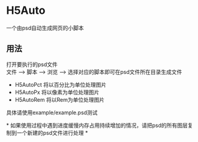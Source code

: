 # H5Auto  
一个由psd自动生成网页的小脚本  
## 用法  
打开要执行的psd文件  
文件 --> 脚本 --> 浏览 --> 选择对应的脚本即可在psd文件所在目录生成文件  
* H5AutoPct 将以百分比为单位处理图片  
* H5AutoPx 将以像素为单位处理图片  
* H5AutoRem 将以Rem为单位处理图片  

具体请使用example/example.psd测试  

\* 如果使用过程中遇到进度缓慢内存占用持续增加的情况，请把psd的所有图层复制到一个新建的psd文件进行处理 \*
